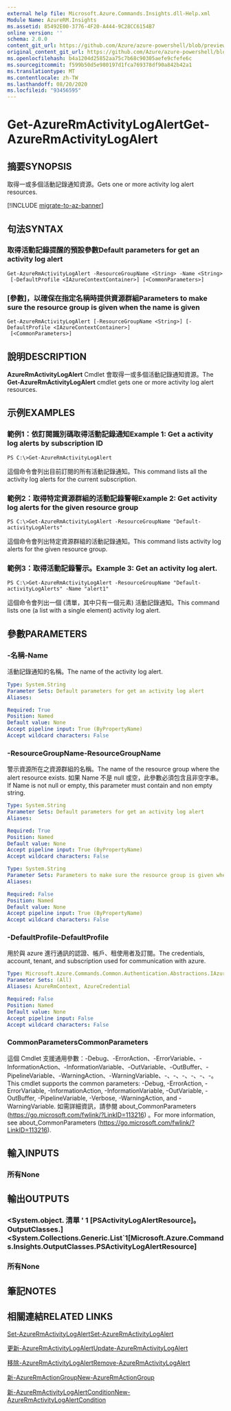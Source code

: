 ```yaml
---
external help file: Microsoft.Azure.Commands.Insights.dll-Help.xml
Module Name: AzureRM.Insights
ms.assetid: 85492E00-3776-4F20-A444-9C28CC6154B7
online version: ''
schema: 2.0.0
content_git_url: https://github.com/Azure/azure-powershell/blob/preview/src/ResourceManager/Insights/Commands.Insights/help/Get-AzureRmActivityLogAlert.md
original_content_git_url: https://github.com/Azure/azure-powershell/blob/preview/src/ResourceManager/Insights/Commands.Insights/help/Get-AzureRmActivityLogAlert.md
ms.openlocfilehash: b4a1204d25852aa75c7b68c90305aefe9cfefe6c
ms.sourcegitcommit: f599b50d5e980197d1fca769378df90a842b42a1
ms.translationtype: MT
ms.contentlocale: zh-TW
ms.lasthandoff: 08/20/2020
ms.locfileid: "93456595"
---
```

# <span data-ttu-id="c27d4-101">Get-AzureRmActivityLogAlert</span><span class="sxs-lookup"><span data-stu-id="c27d4-101">Get-AzureRmActivityLogAlert</span></span>

## <span data-ttu-id="c27d4-102">摘要</span><span class="sxs-lookup"><span data-stu-id="c27d4-102">SYNOPSIS</span></span>
<span data-ttu-id="c27d4-103">取得一或多個活動記錄通知資源。</span><span class="sxs-lookup"><span data-stu-id="c27d4-103">Gets one or more activity log alert resources.</span></span>

[!INCLUDE [migrate-to-az-banner](../../includes/migrate-to-az-banner.md)]

## <span data-ttu-id="c27d4-104">句法</span><span class="sxs-lookup"><span data-stu-id="c27d4-104">SYNTAX</span></span>

### <span data-ttu-id="c27d4-105">取得活動記錄提醒的預設參數</span><span class="sxs-lookup"><span data-stu-id="c27d4-105">Default parameters for get an activity log alert</span></span>
```
Get-AzureRmActivityLogAlert -ResourceGroupName <String> -Name <String>
 [-DefaultProfile <IAzureContextContainer>] [<CommonParameters>]
```

### <span data-ttu-id="c27d4-106">[參數]，以確保在指定名稱時提供資源群組</span><span class="sxs-lookup"><span data-stu-id="c27d4-106">Parameters to make sure the resource group is given when the name is given</span></span>
```
Get-AzureRmActivityLogAlert [-ResourceGroupName <String>] [-DefaultProfile <IAzureContextContainer>]
 [<CommonParameters>]
```

## <span data-ttu-id="c27d4-107">說明</span><span class="sxs-lookup"><span data-stu-id="c27d4-107">DESCRIPTION</span></span>
<span data-ttu-id="c27d4-108">**AzureRmActivityLogAlert** Cmdlet 會取得一或多個活動記錄通知資源。</span><span class="sxs-lookup"><span data-stu-id="c27d4-108">The **Get-AzureRmActivityLogAlert** cmdlet gets one or more activity log alert resources.</span></span>

## <span data-ttu-id="c27d4-109">示例</span><span class="sxs-lookup"><span data-stu-id="c27d4-109">EXAMPLES</span></span>

### <span data-ttu-id="c27d4-110">範例1：依訂閱識別碼取得活動記錄通知</span><span class="sxs-lookup"><span data-stu-id="c27d4-110">Example 1: Get a activity log alerts by subscription ID</span></span>
```
PS C:\>Get-AzureRmActivityLogAlert
```

<span data-ttu-id="c27d4-111">這個命令會列出目前訂閱的所有活動記錄通知。</span><span class="sxs-lookup"><span data-stu-id="c27d4-111">This command lists all the activity log alerts for the current subscription.</span></span>

### <span data-ttu-id="c27d4-112">範例2：取得特定資源群組的活動記錄警報</span><span class="sxs-lookup"><span data-stu-id="c27d4-112">Example 2: Get activity log alerts for the given resource group</span></span>
```
PS C:\>Get-AzureRmActivityLogAlert -ResourceGroupName "Default-activityLogAlerts"
```

<span data-ttu-id="c27d4-113">這個命令會列出特定資源群組的活動記錄通知。</span><span class="sxs-lookup"><span data-stu-id="c27d4-113">This command lists activity log alerts for the given resource group.</span></span>

### <span data-ttu-id="c27d4-114">範例3：取得活動記錄警示。</span><span class="sxs-lookup"><span data-stu-id="c27d4-114">Example 3: Get an activity log alert.</span></span>
```
PS C:\>Get-AzureRmActivityLogAlert -ResourceGroupName "Default-activityLogAlerts" -Name "alert1"
```

<span data-ttu-id="c27d4-115">這個命令會列出一個 (清單，其中只有一個元素) 活動記錄通知。</span><span class="sxs-lookup"><span data-stu-id="c27d4-115">This command lists one (a list with a single element) activity log alert.</span></span>

## <span data-ttu-id="c27d4-116">參數</span><span class="sxs-lookup"><span data-stu-id="c27d4-116">PARAMETERS</span></span>

### <span data-ttu-id="c27d4-117">-名稱</span><span class="sxs-lookup"><span data-stu-id="c27d4-117">-Name</span></span>
<span data-ttu-id="c27d4-118">活動記錄通知的名稱。</span><span class="sxs-lookup"><span data-stu-id="c27d4-118">The name of the activity log alert.</span></span>

```yaml
Type: System.String
Parameter Sets: Default parameters for get an activity log alert
Aliases: 

Required: True
Position: Named
Default value: None
Accept pipeline input: True (ByPropertyName)
Accept wildcard characters: False
```

### <span data-ttu-id="c27d4-119">-ResourceGroupName</span><span class="sxs-lookup"><span data-stu-id="c27d4-119">-ResourceGroupName</span></span>
<span data-ttu-id="c27d4-120">警示資源所在之資源群組的名稱。</span><span class="sxs-lookup"><span data-stu-id="c27d4-120">The name of the resource group where the alert resource exists.</span></span>
<span data-ttu-id="c27d4-121">如果 Name 不是 null 或空，此參數必須包含且非空字串。</span><span class="sxs-lookup"><span data-stu-id="c27d4-121">If Name is not null or empty, this parameter must contain and non empty string.</span></span>

```yaml
Type: System.String
Parameter Sets: Default parameters for get an activity log alert
Aliases: 

Required: True
Position: Named
Default value: None
Accept pipeline input: True (ByPropertyName)
Accept wildcard characters: False
```

```yaml
Type: System.String
Parameter Sets: Parameters to make sure the resource group is given when the name is given
Aliases: 

Required: False
Position: Named
Default value: None
Accept pipeline input: True (ByPropertyName)
Accept wildcard characters: False
```

### <span data-ttu-id="c27d4-122">-DefaultProfile</span><span class="sxs-lookup"><span data-stu-id="c27d4-122">-DefaultProfile</span></span>
<span data-ttu-id="c27d4-123">用於與 azure 進行通訊的認證、帳戶、租使用者及訂閱。</span><span class="sxs-lookup"><span data-stu-id="c27d4-123">The credentials, account, tenant, and subscription used for communication with azure.</span></span>

```yaml
Type: Microsoft.Azure.Commands.Common.Authentication.Abstractions.IAzureContextContainer
Parameter Sets: (All)
Aliases: AzureRmContext, AzureCredential

Required: False
Position: Named
Default value: None
Accept pipeline input: False
Accept wildcard characters: False
```

### <span data-ttu-id="c27d4-124">CommonParameters</span><span class="sxs-lookup"><span data-stu-id="c27d4-124">CommonParameters</span></span>
<span data-ttu-id="c27d4-125">這個 Cmdlet 支援通用參數：-Debug、-ErrorAction、-ErrorVariable、-InformationAction、-InformationVariable、-OutVariable、-OutBuffer、-PipelineVariable、-WarningAction、-WarningVariable、-、-、-、-、-、-。</span><span class="sxs-lookup"><span data-stu-id="c27d4-125">This cmdlet supports the common parameters: -Debug, -ErrorAction, -ErrorVariable, -InformationAction, -InformationVariable, -OutVariable, -OutBuffer, -PipelineVariable, -Verbose, -WarningAction, and -WarningVariable.</span></span> <span data-ttu-id="c27d4-126">如需詳細資訊，請參閱 about_CommonParameters (https://go.microsoft.com/fwlink/?LinkID=113216) 。</span><span class="sxs-lookup"><span data-stu-id="c27d4-126">For more information, see about_CommonParameters (https://go.microsoft.com/fwlink/?LinkID=113216).</span></span>

## <span data-ttu-id="c27d4-127">輸入</span><span class="sxs-lookup"><span data-stu-id="c27d4-127">INPUTS</span></span>

### <span data-ttu-id="c27d4-128">所有</span><span class="sxs-lookup"><span data-stu-id="c27d4-128">None</span></span>

## <span data-ttu-id="c27d4-129">輸出</span><span class="sxs-lookup"><span data-stu-id="c27d4-129">OUTPUTS</span></span>

### <span data-ttu-id="c27d4-130"><System.object. 清單 ' 1 [PSActivityLogAlertResource]。 OutputClasses.]</span><span class="sxs-lookup"><span data-stu-id="c27d4-130"><System.Collections.Generic.List\`1[Microsoft.Azure.Commands.Insights.OutputClasses.PSActivityLogAlertResource]</span></span>

### <span data-ttu-id="c27d4-131">所有</span><span class="sxs-lookup"><span data-stu-id="c27d4-131">None</span></span>

## <span data-ttu-id="c27d4-132">筆記</span><span class="sxs-lookup"><span data-stu-id="c27d4-132">NOTES</span></span>

## <span data-ttu-id="c27d4-133">相關連結</span><span class="sxs-lookup"><span data-stu-id="c27d4-133">RELATED LINKS</span></span>

[<span data-ttu-id="c27d4-134">Set-AzureRmActivityLogAlert</span><span class="sxs-lookup"><span data-stu-id="c27d4-134">Set-AzureRmActivityLogAlert</span></span>](./Set-AzureRmActivityLogAlert.md)

[<span data-ttu-id="c27d4-135">更新-AzureRmActivityLogAlert</span><span class="sxs-lookup"><span data-stu-id="c27d4-135">Update-AzureRmActivityLogAlert</span></span>](./Update-AzureRmActivityLogAlert.md)

[<span data-ttu-id="c27d4-136">移除-AzureRmActivityLogAlert</span><span class="sxs-lookup"><span data-stu-id="c27d4-136">Remove-AzureRmActivityLogAlert</span></span>](./Remove-AzureRmActivityLogAlert.md)

[<span data-ttu-id="c27d4-137">新-AzureRmActionGroup</span><span class="sxs-lookup"><span data-stu-id="c27d4-137">New-AzureRmActionGroup</span></span>](./New-AzureRmActionGroup.md)

[<span data-ttu-id="c27d4-138">新-AzureRmActivityLogAlertCondition</span><span class="sxs-lookup"><span data-stu-id="c27d4-138">New-AzureRmActivityLogAlertCondition</span></span>](./Get-AzureRmActivityLogAlertCondition.md)
